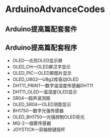 # ArduinoAdvanceCodes

## Arduino提高篇配套套件

## Arduino提高篇配套程序

- OLED—点亮OLED显示屏
- OLED_CH—OLED屏汉字显示
- OLED_PIC—OLED屏图片显示
- OLED_U8G2—U8g2库驱动OLED
- DHT11_PRINT—数字温湿度传感器DHT11
- DHT11_OLED—温湿度OLED显示
- SR04—超声波测距
- OLED_SR04—OLED测距显示
- BH1750—数字光强传感器
- OLED_BH1750—光强控制OLED背光
- MQ-2—烟雾传感器
- JOYSTICK—双轴按键摇杆



